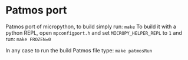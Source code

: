 Patmos port
=
Patmos port of micropython, to build simply run:
`make`
To build it with a python REPL, open `mpconfigport.h` and set `MICROPY_HELPER_REPL` to `1` and run:
`make FROZEN=0`

In any case to run the build Patmos file type:
`make patmosRun`

